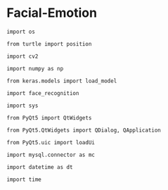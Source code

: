 # Facial-Emotion

    import os
    
    from turtle import position
    
    import cv2
    
    import numpy as np
    
    from keras.models import load_model
    
    import face_recognition
    
    import sys
    
    from PyQt5 import QtWidgets
    
    from PyQt5.QtWidgets import QDialog, QApplication
    
    from PyQt5.uic import loadUi
    
    import mysql.connector as mc
    
    import datetime as dt
    
    import time
